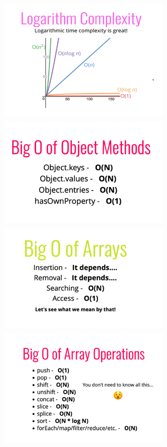![Screen Shot 2022-09-05 at 7.42.10 PM.png](/screenshots/Screen%20Shot%202022-09-05%20at%207.42.10%20PM.png)

![Screen Shot 2022-09-06 at 7.06.00 PM.png](/screenshots/Screen%20Shot%202022-09-06%20at%207.06.00%20PM.png)

![Screen Shot 2022-09-06 at 7.52.38 PM.png](/screenshots/Screen%20Shot%202022-09-06%20at%207.52.38%20PM.png)

![Screen Shot 2022-09-06 at 7.57.47 PM.png](/screenshots/Screen%20Shot%202022-09-06%20at%207.57.47%20PM.png)
